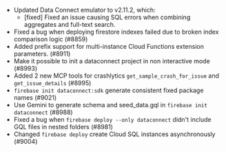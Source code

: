 - Updated Data Connect emulator to v2.11.2, which:
  - [fixed] Fixed an issue causing SQL errors when combining aggregates and full-text search.
- Fixed a bug when deploying firestore indexes failed due to broken index comparison logic (#8859)
- Added prefix support for multi-instance Cloud Functions extension parameters. (#8911)
- Make it possible to init a dataconnect project in non interactive mode (#8993)
- Added 2 new MCP tools for crashlytics `get_sample_crash_for_issue` and `get_issue_details` (#8995)
- `firebase init dataconnect:sdk` generate consistent fixed package names (#9021)
- Use Gemini to generate schema and seed_data.gql in `firebase init dataconnect` (#8988)
- Fixed a bug when `firebase deploy --only dataconnect` didn't include GQL files in nested folders (#8981)
- Changed `firebase deploy` create Cloud SQL instances asynchronously (#9004)
